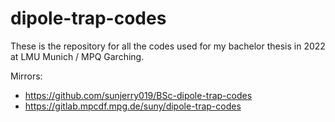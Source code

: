 # dipole-trap-codes

These is the repository for all the codes used for my bachelor thesis in 2022 at LMU Munich / MPQ Garching.

Mirrors:
* https://github.com/sunjerry019/BSc-dipole-trap-codes
* https://gitlab.mpcdf.mpg.de/suny/dipole-trap-codes